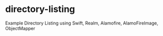 # directory-listing
Example Directory Listing using Swift, Realm, Alamofire, AlamoFireImage, ObjectMapper
